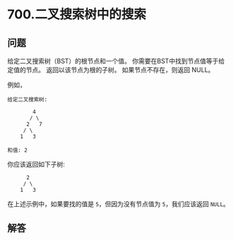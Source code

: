 # 700.二叉搜索树中的搜索

## 问题

给定二叉搜索树（BST）的根节点和一个值。 你需要在BST中找到节点值等于给定值的节点。 返回以该节点为根的子树。 如果节点不存在，则返回 NULL。

例如，

```
给定二叉搜索树:

        4
       / \
      2   7
     / \
    1   3

和值: 2

```

你应该返回如下子树:

```
      2     
     / \   
    1   3

```

在上述示例中，如果要找的值是 `5`，但因为没有节点值为 `5`，我们应该返回 `NULL`。



## 解答

